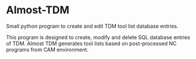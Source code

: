 # Almost-TDM
Small python program to create and edit TDM tool list database entries.

This program is designed to create, modify and delete SQL database entries of TDM.
Almost TDM generates tool lists based on post-processed NC programs from CAM environment.

